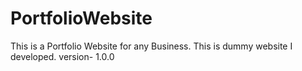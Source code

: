 # PortfolioWebsite
This is a Portfolio Website for any Business. This is dummy website I developed. 
version- 1.0.0
